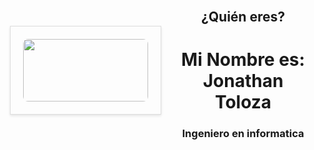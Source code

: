   <header style="display: flex; justify-content: center;align-items: center;  height: 100vh;">
        <div style="display: flex;align-items: center;max-width: 800px;  margin: 20px; padding: 20px; border: 1px solid #ddd; border-radius: 8p;  box-shadow: 0 2px 4px rgba(0, 0, 0, 0.1);">
            <img src="https://drive.google.com/uc?export=download&id=1GNBMr7pyI92KLGSirrcN8CoQo-DgznNG" width="200" height="100" style=" max-width: 200px;border-radius: 8px;"/>
        </div>
        <div style="flex: 1; ">
            <h2>¿Quién eres?</h2>
            <h1>Mi Nombre es: Jonathan Toloza </h1>
            <h3>Ingeniero en informatica</h3>
        </div>   

<!--
**JToloza2021/JToloza2021** is a ✨ _special_ ✨ repository because its `README.md` (this file) appears on your GitHub profile.

Here are some ideas to get you started:

- 🔭 I’m currently working on ...
- 🌱 I’m currently learning ...
- 👯 I’m looking to collaborate on ...
- 🤔 I’m looking for help with ...
- 💬 Ask me about ...
- 📫 How to reach me: ...
- 😄 Pronouns: ...
- ⚡ Fun fact: ...
-->
